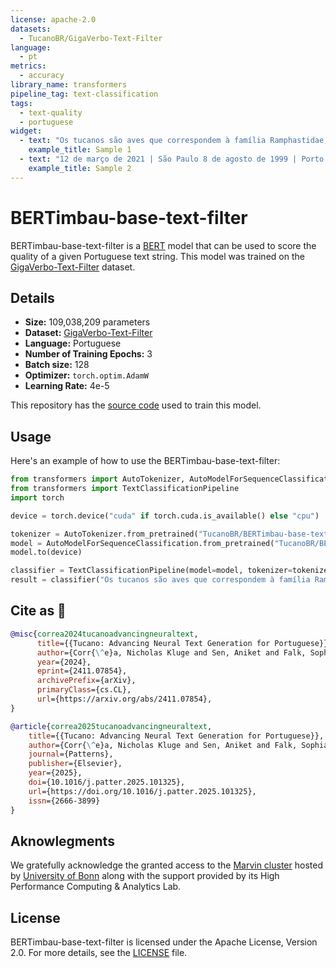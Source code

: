 ```yaml
---
license: apache-2.0
datasets:
  - TucanoBR/GigaVerbo-Text-Filter
language:
  - pt
metrics:
  - accuracy
library_name: transformers
pipeline_tag: text-classification
tags:
  - text-quality
  - portuguese
widget:
  - text: "Os tucanos são aves que correspondem à família Ramphastidae, vivem nas florestas tropicais da América Central e América do Sul. A família inclui cinco gêneros e mais de quarenta espécies diferentes. Possuem bicos notavelmente grandes e coloridos, que possuem a função de termorregulação para as muitas espécies que passam muito tempo na copa da floresta exposta ao sol tropical quente."
    example_title: Sample 1
  - text: "12 de março de 2021 | São Paulo 8 de agosto de 1999 | Porto Alegre 25 de dezembro de 2022 | Rio de Janeiro 17 de julho de 1985 | Lisboa 4 de outubro de 2010 | Belo Horizonte 23 de setembro de 1978 | Paris 14 de fevereiro de 2003 | Nova Iorque 19 de junho de 1994 | Brasília 5 de novembro de 2009 | Curitiba 30 de abril de 2015 | Buenos Aires"
    example_title: Sample 2
---
```


# BERTimbau-base-text-filter

BERTimbau-base-text-filter is a [BERT](https://huggingface.co/neuralmind/bert-base-portuguese-cased) model that can be used to score the quality of a given Portuguese text string. This model was trained on the [GigaVerbo-Text-Filter](https://huggingface.co/datasets/TucanoBR/GigaVerbo-Text-Filter) dataset.

## Details

- **Size:** 109,038,209 parameters
- **Dataset:** [GigaVerbo-Text-Filter](https://huggingface.co/datasets/TucanoBR/GigaVerbo-Text-Filter)
- **Language:** Portuguese
- **Number of Training Epochs:** 3
- **Batch size:** 128
- **Optimizer:** `torch.optim.AdamW`
- **Learning Rate:** 4e-5

This repository has the [source code](https://github.com/Nkluge-correa/Tucano) used to train this model.

## Usage

Here's an example of how to use the BERTimbau-base-text-filter:

```python
from transformers import AutoTokenizer, AutoModelForSequenceClassification
from transformers import TextClassificationPipeline
import torch

device = torch.device("cuda" if torch.cuda.is_available() else "cpu")

tokenizer = AutoTokenizer.from_pretrained("TucanoBR/BERTimbau-base-text-filter")
model = AutoModelForSequenceClassification.from_pretrained("TucanoBR/BERTimbau-base-text-filter")
model.to(device)

classifier = TextClassificationPipeline(model=model, tokenizer=tokenizer, device=device)
result = classifier("Os tucanos são aves que correspondem à família Ramphastidae, vivem nas florestas tropicais da América Central e América do Sul. A família inclui cinco gêneros e mais de quarenta espécies diferentes. Possuem bicos notavelmente grandes e coloridos, que possuem a função de termorregulação para as muitas espécies que passam muito tempo na copa da floresta exposta ao sol tropical quente.")
```

## Cite as 🤗

```bibtex
@misc{correa2024tucanoadvancingneuraltext,
      title={{Tucano: Advancing Neural Text Generation for Portuguese}},
      author={Corr{\^e}a, Nicholas Kluge and Sen, Aniket and Falk, Sophia and Fatimah, Shiza},
      year={2024},
      eprint={2411.07854},
      archivePrefix={arXiv},
      primaryClass={cs.CL},
      url={https://arxiv.org/abs/2411.07854},
}

@article{correa2025tucanoadvancingneuraltext,
    title={{Tucano: Advancing Neural Text Generation for Portuguese}},
    author={Corr{\^e}a, Nicholas Kluge and Sen, Aniket and Falk, Sophia and Fatimah, Shiza},
    journal={Patterns},
    publisher={Elsevier},
    year={2025},
    doi={10.1016/j.patter.2025.101325},
    url={https://doi.org/10.1016/j.patter.2025.101325},
    issn={2666-3899}
}
```

## Aknowlegments

We gratefully acknowledge the granted access to the [Marvin cluster](https://www.hpc.uni-bonn.de/en/systems/marvin) hosted by [University of Bonn](https://www.uni-bonn.de/en) along with the support provided by its High Performance Computing \& Analytics Lab.

## License

BERTimbau-base-text-filter is licensed under the Apache License, Version 2.0. For more details, see the [LICENSE](../../LICENSE) file.
